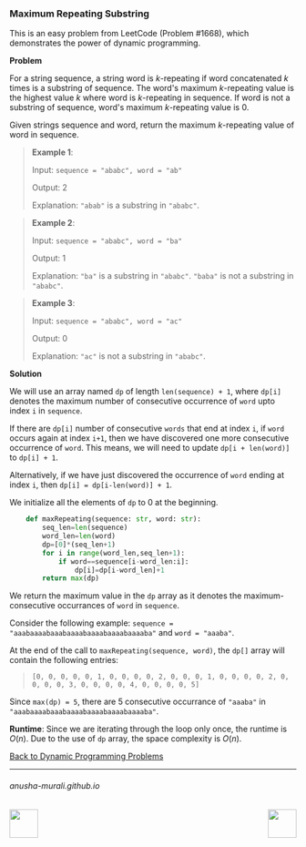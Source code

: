 ### Maximum Repeating Substring

This is an easy problem from LeetCode (Problem #1668), which demonstrates the power of dynamic programming.

**Problem**

For a string sequence, a string word is $k$-repeating if word concatenated $k$ times is a substring of sequence. 
The word's maximum $k$-repeating value is the highest value $k$ where word is $k$-repeating in sequence. If word is not a 
substring of sequence, word's maximum $k$-repeating value is 0.

Given strings sequence and word, return the maximum $k$-repeating value of word in sequence.

 
> **Example 1**:
>
> Input: `sequence = "ababc", word = "ab"`
> 
> Output: 2
> 
> Explanation: `"abab"` is a substring in `"ababc"`.


> **Example 2**:
>
> Input: `sequence = "ababc", word = "ba"`
> 
> Output: 1
> 
> Explanation: `"ba"` is a substring in `"ababc"`. `"baba"` is not a substring in `"ababc"`.


> **Example 3**:
>
> Input: `sequence = "ababc", word = "ac"`
> 
> Output: 0
> 
> Explanation: `"ac"` is not a substring in `"ababc"`. 


**Solution**

We will use an array named `dp` of length `len(sequence) + 1`, where `dp[i]` denotes the maximum number of consecutive occurrence of `word` upto index `i` in `sequence`.

If there are `dp[i]` number of consecutive `words` that end at index `i`, if `word` occurs again at index `i+1`, then we have discovered one more consecutive occurrence of `word`. This means, we will need to update `dp[i + len(word)]` to `dp[i] + 1`.

Alternatively, if we have just discovered the occurrence of `word` ending at index `i`, then `dp[i] = dp[i-len(word)] + 1`.

We initialize all the elements of `dp` to 0 at the beginning. 

```python
    def maxRepeating(sequence: str, word: str):
        seq_len=len(sequence)
        word_len=len(word)
        dp=[0]*(seq_len+1)
        for i in range(word_len,seq_len+1):
            if word==sequence[i-word_len:i]:
                dp[i]=dp[i-word_len]+1
        return max(dp)
```

We return the maximum value in the `dp` array as it denotes the maximum-consecutive occurrances of `word` in `sequence`.

Consider the following example: `sequence = "aaabaaaabaaabaaaabaaaabaaaabaaaaba"` and `word = "aaaba"`.

At the end of the call to `maxRepeating(sequence, word)`, the `dp[]` array will contain the following entries:

> `[0, 0, 0, 0, 0, 1, 0, 0, 0, 0, 2, 0, 0, 0, 1, 0, 0, 0, 0, 2, 0, 0, 0, 0, 3, 0, 0, 0, 0, 4, 0, 0, 0, 0, 5]`

Since `max(dp) = 5`, there are 5 consecutive occurrance of `"aaaba"` in `"aaabaaaabaaabaaaabaaaabaaaabaaaaba"`.

**Runtime**: Since we are iterating through the loop only once, the runtime is $O(n)$. Due to the use of `dp` array, the space complexity is $O(n)$.

[Back to Dynamic Programming Problems](./problems.md)

* * *
###### anusha-murali.github.io

<img src="https://github.com/anusha-murali/anusha-murali.github.io/assets/111596338/639243aa-2857-4595-a65a-7852762bb002" width="50" height="50" align="left">

[<img src="https://github.com/user-attachments/assets/989cfb30-4fb8-40f8-a812-8a054869aa32" width="50" height="50" align="right">](../index.md)
